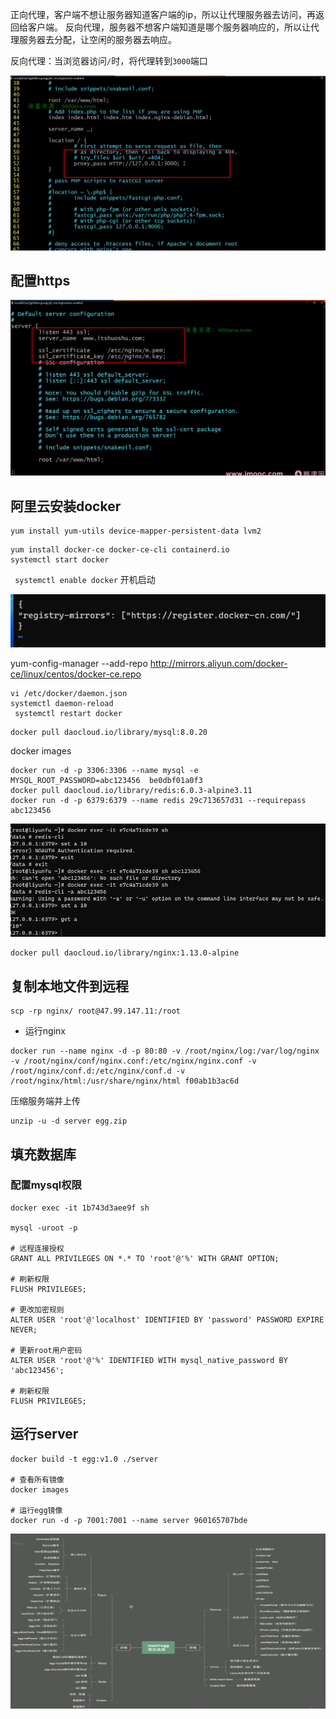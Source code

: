 正向代理，客户端不想让服务器知道客户端的ip，所以让代理服务器去访问，再返回给客户端。
反向代理，服务器不想客户端知道是哪个服务器响应的，所以让代理服务器去分配，让空闲的服务器去响应。

反向代理：当浏览器访问`/`时，将代理转到`3000`端口

![img](https://raw.githubusercontent.com/ohlyf/img-url/master/202301131346267.png)



## 配置https

![img](https://raw.githubusercontent.com/ohlyf/img-url/master/202301131346567.png)

## 阿里云安装docker

```shell
yum install yum-utils device-mapper-persistent-data lvm2
```



```shell
yum install docker-ce docker-ce-cli containerd.io
systemctl start docker
```

` systemctl enable docker` 开机启动

![img](https://raw.githubusercontent.com/ohlyf/img-url/master/202301131346679.png)

 yum-config-manager --add-repo http://mirrors.aliyun.com/docker-ce/linux/centos/docker-ce.repo

```shell
vi /etc/docker/daemon.json
systemctl daemon-reload
 systemctl restart docker
```



```
docker pull daocloud.io/library/mysql:8.0.20
```

docker images



```shell
docker run -d -p 3306:3306 --name mysql -e MYSQL_ROOT_PASSWORD=abc123456  be0dbf01a0f3
docker pull daocloud.io/library/redis:6.0.3-alpine3.11
docker run -d -p 6379:6379 --name redis 29c713657d31 --requirepass abc123456
```

![img](https://raw.githubusercontent.com/ohlyf/img-url/master/202301131346817.png)



```shell
docker pull daocloud.io/library/nginx:1.13.0-alpine
```



## 复制本地文件到远程

```shell
scp -rp nginx/ root@47.99.147.11:/root
```

- 运行nginx

```shell
docker run --name nginx -d -p 80:80 -v /root/nginx/log:/var/log/nginx -v /root/nginx/conf/nginx.conf:/etc/nginx/nginx.conf -v /root/nginx/conf.d:/etc/nginx/conf.d -v /root/nginx/html:/usr/share/nginx/html f00ab1b3ac6d
```



压缩服务端并上传

```shell
unzip -u -d server egg.zip
```



## 填充数据库

### 配置mysql权限

```shell
docker exec -it 1b743d3aee9f sh

mysql -uroot -p

# 远程连接授权
GRANT ALL PRIVILEGES ON *.* TO 'root'@'%' WITH GRANT OPTION;

# 刷新权限
FLUSH PRIVILEGES;

# 更改加密规则
ALTER USER 'root'@'localhost' IDENTIFIED BY 'password' PASSWORD EXPIRE NEVER;

# 更新root用户密码
ALTER USER 'root'@'%' IDENTIFIED WITH mysql_native_password BY 'abc123456';

# 刷新权限
FLUSH PRIVILEGES;
```

## 运行server

```shell
docker build -t egg:v1.0 ./server

# 查看所有镜像 
docker images

# 运行egg镜像
docker run -d -p 7001:7001 --name server 960165707bde
```



![img](https://raw.githubusercontent.com/ohlyf/img-url/master/202301131346132.png)





